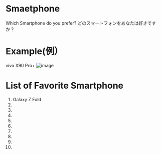 # Smaetphone
Which Smartphone do you prefer?
どのスマートフォンをあなたは好きですか？

# Example(例）
vivo X90 Pro+
![image](https://github.com/fujiwaraka/Which-smartphone-do-you-prefer-/assets/135568873/b0c88d66-ef2f-4a39-8381-37d6246ea3d0)

# List of Favorite Smartphone
1. Galaxy Z Fold
2.
3.
4.
5.
6.
7.
8.
9.
10.

